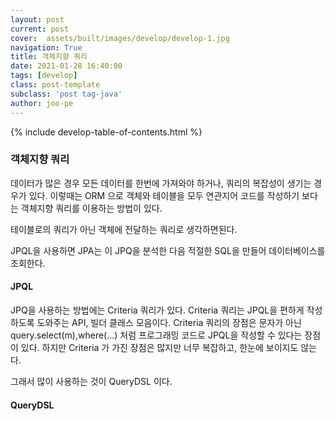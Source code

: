 ```yaml
---
layout: post
current: post
cover:  assets/built/images/develop/develop-1.jpg
navigation: True
title: 객체지향 쿼리
date: 2021-01-28 16:40:00
tags: [develop]
class: post-template
subclass: 'post tag-java'
author: joo-pe
---
```


{% include develop-table-of-contents.html %}

### 객체지향 쿼리

데이터가 많은 경우 모든 데이터를 한번에 가져와야 하거나, 쿼리의 복잡성이 생기는 경우가 있다.
이렇때는 ORM 으로 객체와 테이블을 모두 연관지어 코드를 작성하기 보다는 객체지향 쿼리를 이용하는 방법이 있다.

테이블로의 쿼리가 아닌 객체에 전달하는 쿼리로 생각하면된다.

JPQL을 사용하면 JPA는 이 JPQ을 분석한 다음 적절한 SQL을 만들어 데이터베이스를 조회한다.

#### JPQL
JPQ을 사용하는 방법에는 Criteria 쿼리가 있다.
Criteria 쿼리는 JPQL을 편하게 작성하도록 도와주는 API, 빌더 클래스 모음이다.
Criteria 쿼리의 장점은 문자가 아닌 query.select(m),where(...) 처럼 프로그래밍 코드로 JPQL을 작성할 수 있다는 장점이 있다.
하지만 Criteria 가 가진 장점은 많지만 너무 복잡하고, 한눈에 보이지도 않는다.

그래서 많이 사용하는 것이 QueryDSL 이다.

#### QueryDSL



